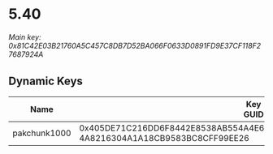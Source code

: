 # 5.40

###### Main key: 0x81C42E03B21760A5C457C8DB7D52BA066F0633D0891FD9E37CF118F27687924A

## Dynamic Keys

| Name         | Key<br/>GUID                                                            |
|--------------|-------------------------------------------------------------------------|
| pakchunk1000 | 0x405DE71C216DD6F8442E8538AB554A4E6A719E4DB4736880881101CE56F34006<br/>4A8216304A1A18CB9583BC8CFF99EE26 |